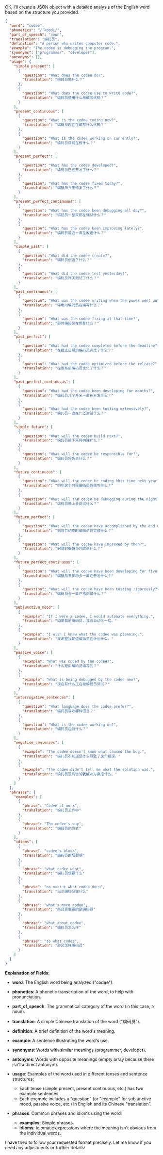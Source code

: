 OK, I'll create a JSON object with a detailed analysis of the English word based on the structure you provided.

```json
{
  "word": "codee",
  "phonetics": "/ˈkoʊdi/",
  "part_of_speech": "noun",
  "translation": "编码员",
  "definition": "A person who writes computer code.",
  "example": "The codee is debugging the program.",
  "synonyms": ["programmer", "developer"],
  "antonyms": [],
  "usage": {
    "simple_present": [
      {
        "question": "What does the codee do?",
        "translation": "编码员做什么？"
      },
      {
        "question": "What does the codee use to write code?",
        "translation": "编码员使用什么来编写代码？"
      }
    ],
    "present_continuous": [
      {
        "question": "What is the codee coding now?",
        "translation": "编码员现在在编写什么代码？"
      },
      {
        "question": "What is the codee working on currently?",
        "translation": "编码员目前在做什么？"
      }
    ],
    "present_perfect": [
      {
        "question": "What has the codee developed?",
        "translation": "编码员已经开发了什么？"
      },
      {
        "question": "What has the codee fixed today?",
        "translation": "编码员今天修复了什么？"
      }
    ],
    "present_perfect_continuous": [
      {
        "question": "What has the codee been debugging all day?",
        "translation": "编码员一整天都在调试什么？"
      },
      {
        "question": "What has the codee been improving lately?",
        "translation": "编码员最近一直在改进什么？"
      }
    ],
    "simple_past": [
      {
        "question": "What did the codee create?",
        "translation": "编码员创造了什么？"
      },
      {
        "question": "What did the codee test yesterday?",
        "translation": "编码员昨天测试了什么？"
      }
    ],
    "past_continuous": [
      {
        "question": "What was the codee writing when the power went out?",
        "translation": "停电时编码员在编写什么？"
      },
      {
        "question": "What was the codee fixing at that time?",
        "translation": "那时编码员在修复什么？"
      }
    ],
    "past_perfect": [
      {
        "question": "What had the codee completed before the deadline?",
        "translation": "在截止日期前编码员完成了什么？"
      },
      {
        "question": "What had the codee optimized before the release?",
        "translation": "在发布前编码员优化了什么？"
      }
    ],
    "past_perfect_continuous": [
      {
        "question": "What had the codee been developing for months?",
        "translation": "编码员几个月来一直在开发什么？"
      },
      {
        "question": "What had the codee been testing extensively?",
        "translation": "编码员一直在广泛测试什么？"
      }
    ],
    "simple_future": [
      {
        "question": "What will the codee build next?",
        "translation": "编码员接下来将构建什么？"
      },
      {
        "question": "What will the codee be responsible for?",
        "translation": "编码员将负责什么？"
      }
    ],
    "future_continuous": [
      {
        "question": "What will the codee be coding this time next year?",
        "translation": "明年这个时候编码员将编写什么？"
      },
      {
        "question": "What will the codee be debugging during the night?",
        "translation": "编码员晚上会调试什么？"
      }
    ],
    "future_perfect": [
      {
        "question": "What will the codee have accomplished by the end of the project?",
        "translation": "到项目结束时编码员将完成什么？"
      },
      {
        "question": "What will the codee have improved by then?",
        "translation": "到那时编码员将改进什么？"
      }
    ],
    "future_perfect_continuous": [
      {
        "question": "What will the codee have been developing for five years?",
        "translation": "编码员五年内会一直在开发什么？"
      },
      {
        "question": "What will the codee have been testing rigorously?",
        "translation": "编码员会一直严格测试什么？"
      }
    ],
    "subjunctive_mood": [
      {
        "example": "If I were a codee, I would automate everything.",
        "translation": "如果我是编码员，我会自动化一切。"
      },
      {
        "example": "I wish I knew what the codee was planning.",
        "translation": "我希望我知道编码员在计划什么。"
      }
    ],
    "passive_voice": [
      {
        "example": "What was coded by the codee?",
        "translation": "什么是由编码员编写的？"
      },
      {
        "example": "What is being debugged by the codee now?",
        "translation": "现在有什么正在被编码员调试？"
      }
    ],
    "interrogative_sentences": [
      {
        "question": "What language does the codee prefer?",
        "translation": "编码员喜欢哪种语言？"
      },
      {
        "question": "What is the codee working on?",
        "translation": "编码员在做什么？"
      }
    ],
    "negative_sentences": [
      {
        "example": "The codee doesn't know what caused the bug.",
        "translation": "编码员不知道是什么导致了这个错误。"
      },
      {
        "example": "The codee didn't tell me what the solution was.",
        "translation": "编码员没有告诉我解决方案是什么。"
      }
    ]
  },
  "phrases": {
    "examples": [
      {
        "phrase": "Codee at work",
        "translation": "编码员工作中"
      },
      {
        "phrase": "The codee's way",
        "translation": "编码员的方式"
      }
    ],
    "idioms": [
      {
        "phrase": "codee's block",
        "translation": "编码员的瓶颈期"
      },
      {
        "phrase": "what codee want",
        "translation": "编码员想要什么"
      },
      {
        "phrase": "no matter what codee does",
        "translation": "无论编码员做什么"
      },
      {
        "phrase": "what's more codee",
        "translation": "而且更重要的是编码员"
      },
      {
        "phrase": "what about codee",
        "translation": "编码员怎么样"
      },
      {
        "phrase": "so what codee",
        "translation": "那又怎样编码员"
      }
    ]
  }
}
```

**Explanation of Fields:**

*   **word**: The English word being analyzed ("codee").
*   **phonetics**:  A phonetic transcription of the word, to help with pronunciation.
*   **part\_of\_speech**:  The grammatical category of the word (in this case, a noun).
*   **translation**: A simple Chinese translation of the word ("编码员").
*   **definition**:  A brief definition of the word's meaning.
*   **example**: A sentence illustrating the word's use.
*   **synonyms**:  Words with similar meanings (programmer, developer).
*   **antonyms**: Words with opposite meanings (empty array because there isn't a direct antonym).
*   **usage**: Examples of the word used in different tenses and sentence structures:

    *   Each tense (simple present, present continuous, etc.) has two example sentences.
    *   Each example includes a "question" (or "example" for subjunctive mood, passive voice, etc.) in English and its Chinese "translation".
*   **phrases**: Common phrases and idioms using the word:

    *   **examples**: Simple phrases.
    *   **idioms**: Idiomatic expressions where the meaning isn't obvious from the individual words.

I have tried to follow your requested format precisely. Let me know if you need any adjustments or further details!
 
